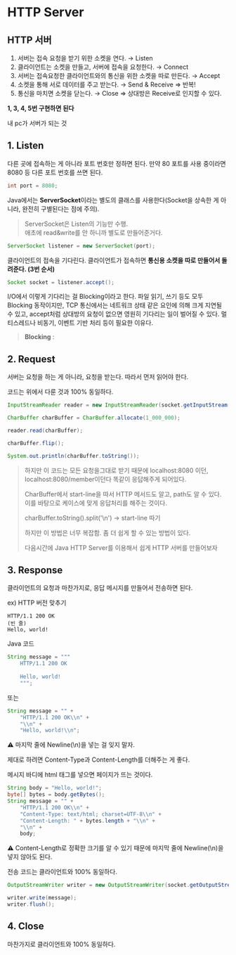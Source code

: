 # HTTP Server

## HTTP 서버

1. 서버는 접속 요청을 받기 위한 소켓을 연다. → Listen
2. 클라이언트는 소켓을 만들고, 서버에 접속을 요청한다. → Connect
3. 서버는 접속요청한 클라이언트와의 통신을 위한 소켓을 따로 만든다. → Accept
4. 소켓을 통해 서로 데이터를 주고 받는다. → Send & Receive ⇒ 반복!
5. 통신을 마치면 소켓을 닫는다. → Close ⇒ 상대방은 Receive로 인지할 수 있다.

**1, 3, 4, 5번 구현하면 된다**

내 pc가 서버가 되는 것

## 1. Listen

다른 곳에 접속하는 게 아니라 포트 번호만 정하면 된다. 만약 80 포트를 사용 중이라면 8080 등 다른 포트 번호를 쓰면 된다.

```java
int port = 8080;
```

Java에서는 **ServerSocket**이라는 별도의 클래스를 사용한다(Socket을 상속한 게 아니라, 완전히 구별된다는 점에 주의).

> ServerSocket은 Listen의 기능만 수행.\
> 애초에 read\&write를 안 하니까 별도로 만들어준거다.

```java
ServerSocket listener = new ServerSocket(port);
```

클라이언트의 접속을 기다린다. 클라이언트가 접속하면 **통신용 소켓을 따로 만들어서 돌려준다. (3번 순서)**

```java
Socket socket = listener.accept();
```

I/O에서 이렇게 기다리는 걸 Blocking이라고 한다. 파일 읽기, 쓰기 등도 모두 Blocking 동작이지만, TCP 통신에서는 네트워크 상태 같은 요인에 의해 크게 지연될 수 있고, accept처럼 상대방의 요청이 없으면 영원히 기다리는 일이 벌어질 수 있다. 멀티스레드나 비동기, 이벤트 기반 처리 등이 필요한 이유다.

> **Blocking** : &#x20;

## 2. Request

서버는 요청을 하는 게 아니라, 요청을 받는다. 따라서 먼저 읽어야 한다.

코드는 위에서 다룬 것과 100% 동일하다.

```java
InputStreamReader reader = new InputStreamReader(socket.getInputStream());

CharBuffer charBuffer = CharBuffer.allocate(1_000_000);

reader.read(charBuffer);

charBuffer.flip();

System.out.println(charBuffer.toString());
```

> 하지만 이 코드는 모든 요청을그대로 받기 때문에 localhost:8080 이던, localhost:8080/member이던다 똑같이 응답해주게 되어있다.
>
> CharBuffer에서 start-line을 따서 HTTP 메서드도 알고, path도 알 수 있다. 이를 바탕으로 케이스에 맞게 응답처리를 해주는 것이다.
>
> charBuffer.toString().split('\n') -> start-line 따기
>
> 하지만 이 방법은 너무 복잡함. 좀 더 쉽게 할 수 있는 방법이 있다.
>
> 다음시간에  Java HTTP Server를 이용해서 쉽게 HTTP 서버를 만들어보자

## 3. Response

클라이언트의 요청과 마찬가지로, 응답 메시지를 만들어서 전송하면 된다.

ex) HTTP 버전 맞추기

```
HTTP/1.1 200 OK
(빈 줄)
Hello, world!
```

Java 코드

```java
String message = """
	HTTP/1.1 200 OK
	
	Hello, world!
	""";
```

또는

```java
String message = "" +
	"HTTP/1.1 200 OK\\n" +
	"\\n" +
	"Hello, world!\\n";
```

⚠️ 마지막 줄에 Newline(\n)을 넣는 걸 잊지 말자.

제대로 하려면 Content-Type과 Content-Length를 더해주는 게 좋다.

메시지 바디에 html 태그를 넣으면 페이지가 뜨는 것이다.

```java
String body = "Hello, world!";
byte[] bytes = body.getBytes();
String message = "" +
	"HTTP/1.1 200 OK\\n" +
	"Content-Type: text/html; charset=UTF-8\\n" +
	"Content-Length: " + bytes.length + "\\n" +
	"\\n" +
	body;
```

⚠️ Content-Length로 정확한 크기를 알 수 있기 때문에 마지막 줄에 Newline(\n)을 넣지 않아도 된다.

전송 코드는 클라이언트와 100% 동일하다.

```java
OutputStreamWriter writer = new OutputStreamWriter(socket.getOutputStream());

writer.write(message);
writer.flush();
```

## 4. Close

마찬가지로 클라이언트와 100% 동일하다.

